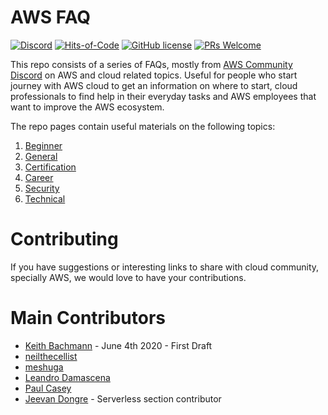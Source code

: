 # AWS FAQ

[![Discord](https://img.shields.io/discord/423842546947457024.svg?label=&logo=discord&logoColor=ffffff&color=7389D8&labelColor=6A7EC2)](https://discord.gg/aws)
[![Hits-of-Code](https://sloc.xyz/github/dreadstar22/aws-faq)](https://github.com/Dreadstar22/AWS-FAQ)
[![GitHub license](https://img.shields.io/github/license/Dreadstar22/AWS-FAQ.svg)](https://github.com/Dreadstar22/AWS-FAQ/blob/master/LICENSE)
[![PRs Welcome](https://img.shields.io/badge/PRs-welcome-brightgreen.svg)](http://makeapullrequest.com)

This repo consists of a series of FAQs, mostly from [AWS Community Discord](https://discord.gg/aws) on AWS and cloud related topics. Useful for people who start journey with AWS cloud to get an information on where to start, cloud professionals to find help in their everyday tasks and AWS employees that want to improve the AWS ecosystem.

The repo pages contain useful materials on the following topics:
1. [Beginner](beginner.md)
2. [General](general.md)
3. [Certification](certification.md)
4. [Career](career.md)
5. [Security](security.md)
6. [Technical](technical.md)

# Contributing

If you have suggestions or interesting links to share with cloud community, specially AWS, we would love to have your contributions.

# Main Contributors

-  [Keith Bachmann](https://www.linkedin.com/in/keith-bachmann/) - June 4th 2020 - First Draft
-  [neilthecellist](https://www.reddit.com/user/neilthecellist/)
-  [meshuga](https://github.com/meshuga)
-  [Leandro Damascena](https://github.com/leandrodamascena)
-  [Paul Casey](https://www.linkedin.com/in/heycasey/)
-  [Jeevan Dongre](https://www.linkedin.com/in/jeevandongre/) - Serverless section contributor
